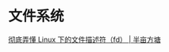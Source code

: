 # 文件系统

[彻底弄懂 Linux 下的文件描述符（fd） |  半亩方塘](https://yushuaige.github.io/2020/08/14/彻底弄懂%20Linux%20下的文件描述符（fd）/)